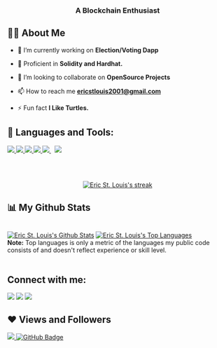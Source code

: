 <h3 align="center"> A Blockchain Enthusiast  </h3>


## 🙋‍♂️ About Me

- 🔭 I’m currently working on **Election/Voting Dapp**

- 🌱 Proficient in **Solidity and Hardhat.**

- 👯 I’m looking to collaborate on **OpenSource Projects**

- 📫 How to reach me **ericstlouis2001@gmail.com**

- ⚡ Fun fact **I Like Turtles.**

## 🚀 Languages and Tools:

<p align="left"> 
    <a href="https://reactjs.org/" target="_blank"> <img src="https://img.icons8.com/color/48/000000/react-native.png"/> </a>
    <a href="https://developer.mozilla.org/en-US/docs/Web/JavaScript" target="_blank"> <img src="https://img.icons8.com/color/48/000000/javascript.png"/> </a> 
    <a href="https://www.w3.org/html/" target="_blank"> <img src="https://img.icons8.com/color/48/000000/html-5.png"/> </a> 
    <a href="https://www.w3schools.com/css/" target="_blank"> <img src="https://img.icons8.com/color/48/000000/css3.png"/> </a> 
    <a style="padding-right:8px;" href="https://nodejs.org" target="_blank"> <img src="https://img.icons8.com/color/48/000000/nodejs.png"/> </a> 
    <a href="https://git-scm.com/" target="_blank"> <img src="https://img.icons8.com/color/48/000000/git.png"/> </a> 
</p>

<br/>
<!-- [![React Badge](https://img.shields.io/badge/-React-61DBFB?style=for-the-badge&labelColor=black&logo=react&logoColor=61DBFB)](#)  [![Javascript Badge](https://img.shields.io/badge/-Javascript-F0DB4F?style=for-the-badge&labelColor=black&logo=javascript&logoColor=F0DB4F)](#) [![Typescript Badge](https://img.shields.io/badge/-Typescript-007acc?style=for-the-badge&labelColor=black&logo=typescript&logoColor=007acc)](#) [![Nodejs Badge](https://img.shields.io/badge/-Nodejs-3C873A?style=for-the-badge&labelColor=black&logo=node.js&logoColor=3C873A)](#) [![GraphQL Badge](https://img.shields.io/badge/-GraphQl-e535ab?style=for-the-badge&labelColor=black&logo=node.js&logoColor=e535ab)](#) -->
<br/>

<p align="center">
    <a href="https://github.com/ericstlouis/github-readme-streak-stats">
        <img title="🔥 Get streak stats for your profile at git.io/streak-stats" alt="Eric St. Louis's streak" src="https://github-readme-streak-stats.herokuapp.com/?user=ericstlouis&theme=black-ice&hide_border=true&stroke=0000&background=060A0CD0"/>
    </a>
</p>

## 📊 My Github Stats

  <br/>
    <a href="https://github.com/ericstlouis/github-readme-stats"><img alt="Eric St. Louis's Github Stats" src="https://github-readme-stats.vercel.app/api?username=ericstlouis&show_icons=true&count_private=true&theme=react&hide_border=true&bg_color=0D1117" /></a>
  <a href="https://github.com/ericstlouis/github-readme-stats"><img alt="Eric St. Louis's Top Languages" src="https://github-readme-stats.vercel.app/api/top-langs/?username=ericstlouis&langs_count=8&count_private=true&layout=compact&theme=react&hide_border=true&bg_color=0D1117" /></a>
  <br/>
  <b>Note:</b> Top languages is only a metric of the languages my public code consists of and doesn't reflect experience or skill level.

<br/>
<br/>

## Connect with me:
<p align="left">

<a href = "https://www.linkedin.com/in/eric-st-louis-370a641ab/"><img src="https://img.icons8.com/fluent/48/000000/linkedin.png"/></a>
<a href = "https://twitter.com/Shinobi_242"><img src="https://img.icons8.com/fluent/48/000000/twitter.png"/></a>
<a href = "https://www.instagram.com/eric_st.louis/?hl=en"><img src="https://img.icons8.com/fluent/48/000000/instagram-new.png"/></a>

</p>

## ❤ Views and Followers
<a href="https://github.com/Meghna-DAS/github-profile-views-counter">
    <img src="https://komarev.com/ghpvc/?username=ericstlouis">
</a>
<a href="https://github.com/ericstlouis?tab=followers"><img src="https://img.shields.io/github/followers/ericstlouis?label=Followers&style=social" alt="GitHub Badge"></a>
